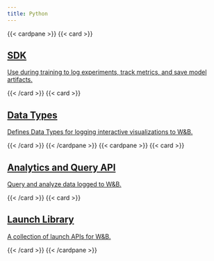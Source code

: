```yaml
---
title: Python
---
```

{{< cardpane >}}
    {{< card >}}
        <a href="/ref/python-library/actions">
        <h2 className="card-title">SDK</h2>
        <p className="card-content">Use during training to log experiments, track metrics, and save model artifacts.</p>
        </a>
    {{< /card >}}
    {{< card >}}
        <a href="/ref/python-library/data-type">
        <h2 className="card-title">Data Types</h2>
        <p className="card-content">Defines Data Types for logging interactive visualizations to W&B.</p>
        </a>
    {{< /card >}}
{{< /cardpane >}}
{{< cardpane >}}
    {{< card >}}
        <a href="/ref/python-library/public-api">
        <h2 className="card-title">Analytics and Query API</h2>
        <p className="card-content">Query and analyze data logged to W&B.</p>
        </a>
    {{< /card >}}
    {{< card >}}
        <a href="/ref/python-library/launch-library">
        <h2 className="card-title">Launch Library</h2>
        <p className="card-content">A collection of launch APIs for W&B.</p>
        </a>
    {{< /card >}}
{{< /cardpane >}}
